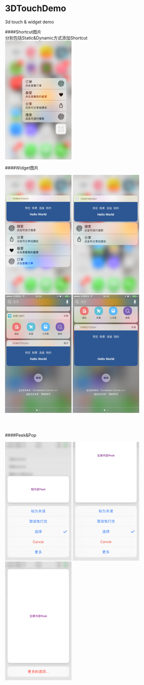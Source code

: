 # 3DTouchDemo
3d touch &amp; widget demo



####Shortcut图片<br />
分别包括Static&Dynamic方式添加Shortcut<br />
<img src="./ForceTouch(Shortcut)/Pics/Shortcut.PNG" width="220px;"/>

####Widget图片<br />
 
  
<img src="./ForceTouch(Shortcut)/Pics/widget_0.PNG" width="220px;"/>
<img src="./ForceTouch(Shortcut)/Pics/widget_1.PNG" width="220px;"/>
<img src="./ForceTouch(Shortcut)/Pics/widget_2.PNG" width="220px;"/>
<img src="./ForceTouch(Shortcut)/Pics/widget_3.PNG" width="220px;"/>

<br /><br />


####Peek&Pop<br />
 
  
<img src="./ForceTouch(Shortcut)/Pics/Peek_0.PNG" width="220px;"/>
<img src="./ForceTouch(Shortcut)/Pics/Peek_1.PNG" width="220px;"/>
<img src="./ForceTouch(Shortcut)/Pics/Peek_2.PNG" width="220px;"/>




<br /><br />
